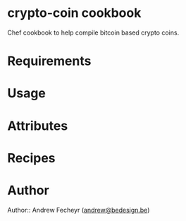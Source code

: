# crypto-coin cookbook

Chef cookbook to help compile bitcoin based crypto coins.

# Requirements

# Usage

# Attributes

# Recipes

# Author

Author:: Andrew Fecheyr (<andrew@bedesign.be>)
